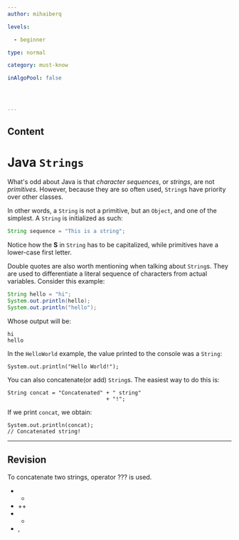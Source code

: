 ```yaml
---
author: mihaiberq

levels:

  - beginner

type: normal

category: must-know

inAlgoPool: false




---
```

## Content
# Java `Strings`

What's odd about Java is that *character sequences*, or *strings*, are not *primitives*. However, because they are so often used, `String`s have priority over other classes.

In other words, a `String` is not a primitive, but an `Object`, and one of the simplest. A `String` is initialized as such:
```java
String sequence = "This is a string";
```
Notice how the **S** in `String` has to be capitalized, while primitives have a lower-case first letter. 

Double quotes are also worth mentioning when talking about `String`s. They are used to differentiate a literal sequence of characters from actual variables. Consider this example:
```java
String hello = "hi";
System.out.println(hello);
System.out.println("hello");
```
Whose output will be:
```console
hi
hello
```

In the `HelloWorld` example, the value printed to the console was a `String`:
```
System.out.println("Hello World!");
```
You can also concatenate(or add) `String`s. The easiest way to do this is:
```
String concat = "Concatenated" + " string"
                               + "!";
```
If we print `concat`, we obtain:
```
System.out.println(concat);
// Concatenated string!
```

---
## Revision

To concatenate two strings, operator ??? is used.


* +
* ++
* -
* ,


